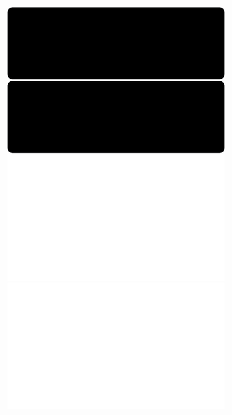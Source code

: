 <img src="svg/stats_board.svg#gh-dark-mode-only" />
<img src="svg/stats_board.svg#gh-light-mode-only" />

<img src="svg/language_statistics.svg#gh-dark-mode-only" />
<img src="svg/language_statistics.svg#gh-light-mode-only" />